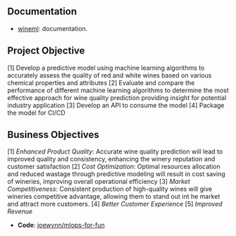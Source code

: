 ## Documentation

- [wineml](wineml/data.md): documentation.


## Project Objective

[1] Develop a predictive model using machine learning algorithms to accurately assess the quality of red and white wines based on various chemical properties and attributes
[2] Evaluate and compare the performance of different machine learning algorithms to determine the most effective approach for wine quality prediction providing insight for potential industry application 
[3] Develop an API to consume the model
[4] Package the model for CI/CD

## Business Objectives

[1] *Enhanced Product Quality*: Accurate wine quality prediction will lead to improved quality and consistency, enhancing the winery reputation and customer satisfaction 
[2] *Cost Optimization*: Optimal resources allocation and reduced wastage through predictive modeling will result in cost saving of wineries, improving overall operational efficiency
[3] *Market Competitiveness*: Consistent production of high-quality wines will give wineries competitive advantage, allowing them to stand out int he market and attract more customers.
[4] *Better Customer Experience*
[5] *Improved Revenue*





- **Code**: [joewynn/mlops-for-fun](https://github.com/joewynn/mlops-for-fun)


